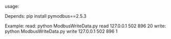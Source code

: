usage:

Depends: pip install pymodbus==2.5.3

Example:
read: python ModbusWriteData.py read 127.0.0.1 502 896 20
write: python ModbusWriteData.py write 127.0.0.1 502 896 1
